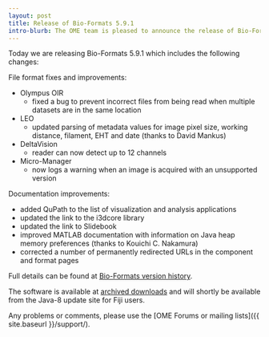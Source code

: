 ```yaml
---
layout: post
title: Release of Bio-Formats 5.9.1
intro-blurb: The OME team is pleased to announce the release of Bio-Formats 5.9.1
---
```


Today we are releasing Bio-Formats 5.9.1 which includes the following changes:

File format fixes and improvements:

* Olympus OIR
    * fixed a bug to prevent incorrect files from being read when multiple datasets are in the same location
* LEO
    * updated parsing of metadata values for image pixel size, working distance, filament, EHT and date (thanks to David Mankus)
* DeltaVision
    * reader can now detect up to 12 channels
* Micro-Manager
    * now logs a warning when an image is acquired with an unsupported version

Documentation improvements:

* added QuPath to the list of visualization and analysis applications
* updated the link to the i3dcore library
* updated the link to Slidebook
* improved MATLAB documentation with information on Java heap memory preferences (thanks to Kouichi C. Nakamura)
* corrected a number of permanently redirected URLs in the component and format pages

Full details can be found at [Bio-Formats version history](https://docs.openmicroscopy.org/bio-formats/5.9.1/about/whats-new.html).

The software is available at [archived downloads](https://downloads.openmicroscopy.org/bio-formats/5.9.1)
and will shortly be available from the Java-8 update site for Fiji users.

Any problems or comments, please use the [OME Forums or mailing lists]({{ site.baseurl }}/support/).
